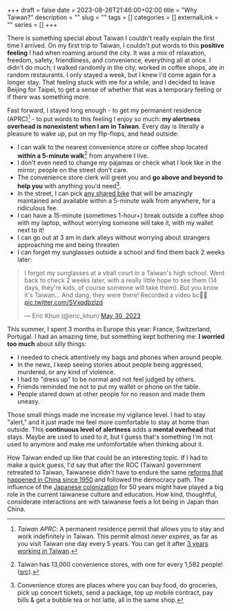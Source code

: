 +++ 
draft = false
date = 2023-08-26T21:46:00+02:00
title = "Why Taiwan?"
description = ""
slug = "" 
tags = []
categories = []
externalLink = ""
series = []
+++

There is something special about Taiwan I couldn't really explain the first time I arrived. On my first trip to Taiwan, I couldn't put words to this **positive feeling** I had when roaming around the city. It was a mix of relaxation, freedom, safety, friendliness, and convenience, everything all at once. I didn't do much; I walked randomly in the city, worked in coffee shops, ate in random restaurants. I only stayed a week, but I knew I'd come again for a longer stay. That feeling stuck with me for a while, and I decided to leave Beijing for Taipei, to get a sense of whether that was a temporary feeling or if there was something more.

Fast forward, I stayed long enough - to get my permanent residence (APRC)[^3] - to put words to this feeling I enjoy so much: **my alertness overhead is nonexistent when I am in Taiwan**. Every day is literally a pleasure to wake up, put on my flip-flops, and head outside:

- I can walk to the nearest convenience store or coffee shop located **within a 5-minute walk**[^1] from anywhere I live.
- I don't even need to change my pajamas or check what I look like in the mirror; people on the street don't care.
- The convenience store clerk will greet you and **go above and beyond to help you** with anything you'd need[^2].
- In the street, I can pick [any shared bike](/posts/taiwan-youbike-bike-sharing/) that will be amazingly maintained and available within a 5-minute walk from anywhere, for a ridiculous fee.
- I can have a 15-minute (sometimes 1-hour+) break outside a coffee shop with my laptop, without worrying someone will take it, with my wallet next to it!
- I can go out at 3 am in dark alleys without worrying about strangers approaching me and being threaten
- I can forget my sunglasses outside a school and find them back 2 weeks later:

<blockquote class="twitter-tweet"><p lang="en" dir="ltr">I forgot my sunglasses at a vball court in a Taiwan&#39;s high school. Went back to check 2 weeks later, with a really little hope to see them (14 days, they&#39;re kids, of course someone will take them). But you know it&#39;s Taiwan... And dang, they were there! Recorded a video bc🤯🤯 <a href="https://t.co/SVxqdbzlzd">pic.twitter.com/SVxqdbzlzd</a></p>&mdash; Eric Khun (@eric_khun) <a href="https://twitter.com/eric_khun/status/1663515268038131713?ref_src=twsrc%5Etfw">May 30, 2023</a></blockquote> <script async src="https://platform.twitter.com/widgets.js" charset="utf-8"></script>


This summer, I spent 3 months in Europe this year: France, Switzerland, Portugal. I had an amazing time, but something kept bothering me: **I worried too much** about silly things:

- I needed to check attentively my bags and phones when around people.
- In the news, I keep seeing stories about people being aggressed, murdered, or any kind of violence.
- I had to "dress up" to be normal and not feel judged by others.
- Friends reminded me not to put my wallet or phone on the table.
- People stared down at other people for no reason and made them uneasy.

Those small things made me increase my vigilance level. I had to stay "alert," and it just made me feel more comfortable to stay at home than outside. This **continuous level of alertness** adds a **mental overhead** that stays. Maybe are used to used to it, but I guess that's something I'm not used to anymore and make me unfomfortable when thinking about it. 

How Taiwan ended up like that could be an interesting topic. If I had to make a quick guess, I'd say that after the ROC (Taiwan) government retreated to Taiwan, Taiwanese didn't have to endure the same [reforms that happened in China since 1950](https://en.wikipedia.org/wiki/Chinese_economic_reform) and followed the democracy path. The influence of the [Japanese colonization](https://en.wikipedia.org/wiki/Taiwan_under_Japanese_rule) for 50 years might have played a big role in the current taiwanese culture and education. How kind, thoughtful, considerate interactions are with taiwanese feels a lot being in Japan than China. 

[^1]: Taiwan has 13,000 convenience stores, with one for every 1,582 people! ([src](https://nspp.mofa.gov.tw/nsppe/news.php?post=234142)).

[^2]: Convenience stores are places where you can buy food, do groceries, pick up concert tickets, send a package, top up  mobile contract, pay bills & get a bubble tea or hot latte, all in the same shop.

[^3]: _Taiwan APRC_: A permanent residence permit that allows you to stay and work indefinitely in Taiwan. This permit almost _never expires_, as far as you visit Taiwan one day every 5 years. You can get it after [3 years working in Taiwan](https://goldcard.nat.gov.tw/en/tags/aprc/).
